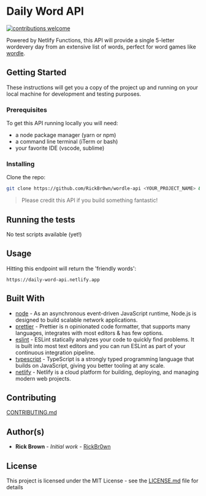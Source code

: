 # Daily Word API

[![contributions welcome](https://img.shields.io/badge/contributions-welcome-brightgreen.svg?style=flat)]()

Powered by Netlify Functions, this API will provide a single 5-letter wordevery day from an extensive list of words, perfect for word games like [wordle](https://github.com/RickBr0wn/wordle-clone#readme).

## Getting Started

These instructions will get you a copy of the project up and running on your local machine for development and testing purposes.

### Prerequisites

To get this API running locally you will need:

- a node package manager (yarn or npm)
- a command line terminal (iTerm or bash)
- your favorite IDE (vscode, sublime)

### Installing

Clone the repo:

```bash
git clone https://github.com/RickBr0wn/wordle-api <YOUR_PROJECT_NAME> && cd <YOUR_PROJECT_NAME>
```

> Please credit this API if you build something fantastic!

## Running the tests

No test scripts available (yet!)

## Usage

Hitting this endpoint will return the 'friendly words':

```url
https://daily-word-api.netlify.app
```

## Built With

- [node](https://nodejs.org/en/about/) - As an asynchronous event-driven JavaScript runtime, Node.js is designed to build scalable network applications.
- [prettier](https://prettier.io) - Prettier is n opinionated code formatter, that supports many languages, integrates with most editors & has few options.
- [eslint](https://eslint.org) - ESLint statically analyzes your code to quickly find problems. It is built into most text editors and you can run ESLint as part of your continuous integration pipeline.
- [typescript](https://www.typescriptlang.org) - TypeScript is a strongly typed programming language that builds on JavaScript, giving you better tooling at any scale.
- [netlify](https://www.netlify.com) - Netlify is a cloud platform for building, deploying, and managing modern web projects.

## Contributing

[CONTRIBUTING.md](https://gist.github.com/RickBr0wn/0b4a139f833e0d0bafddb0d043644b20)

## Author(s)

- **Rick Brown** - _Initial work_ - [RickBr0wn](https://github.com/RickBr0wn)

## License

This project is licensed under the MIT License - see the [LICENSE.md](https://gist.github.com/RickBr0wn/5f95ee6118bb32034e2b94acbd88a99d) file for details
